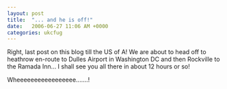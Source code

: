 ```yaml
---
layout: post
title:  "... and he is off!"
date:   2006-06-27 11:06 AM +0000
categories: ukcfug
---
```

Right, last post on this blog till the US of A! We are about to head off to heathrow en-route to Dulles Airport in Washington DC and then Rockville to the Ramada Inn... I shall see you all there in about 12 hours or so!

Wheeeeeeeeeeeeeeeee.......!
